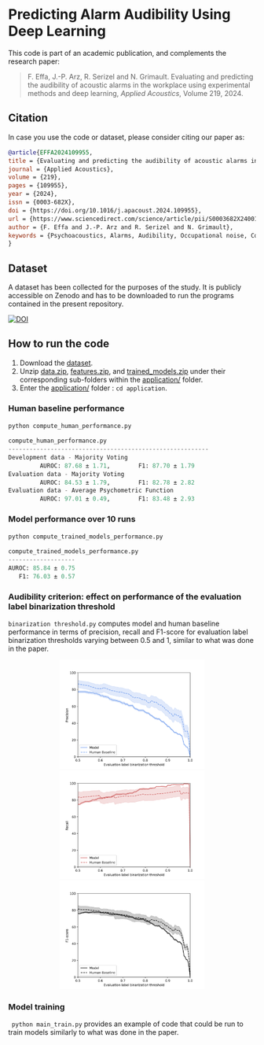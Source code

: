 # Predicting Alarm Audibility Using Deep Learning

This code is part of an academic publication, and complements the research paper:
> F. Effa, J.-P. Arz, R. Serizel and N. Grimault. Evaluating and predicting the audibility of acoustic alarms in the workplace using experimental methods and deep learning, *Applied Acoustics*, Volume 219, 2024.

## Citation
In case you use the code or dataset, please consider citing our paper as:
```bibtex
@article{EFFA2024109955,
title = {Evaluating and predicting the audibility of acoustic alarms in the workplace using experimental methods and deep learning},
journal = {Applied Acoustics},
volume = {219},
pages = {109955},
year = {2024},
issn = {0003-682X},
doi = {https://doi.org/10.1016/j.apacoust.2024.109955},
url = {https://www.sciencedirect.com/science/article/pii/S0003682X24001063},
author = {F. Effa and J.-P. Arz and R. Serizel and N. Grimault},
keywords = {Psychoacoustics, Alarms, Audibility, Occupational noise, Convolutional Neural Network, Dataset},
}

```

## Dataset
A dataset has been collected for the purposes of the study. It is publicly accessible on Zenodo and has to be downloaded to run the programs contained in the present repository.
&nbsp;

[![DOI](https://zenodo.org/badge/DOI/10.5281/zenodo.11353196.svg)](https://doi.org/10.5281/zenodo.11353196)

## How to run the code
1) Download the [dataset](https://doi.org/10.5281/zenodo.8417086).
2) Unzip [data.zip](https://zenodo.org/records/11353196/files/data.zip?download=1), [features.zip](https://zenodo.org/records/11353196/files/features.zip?download=1), and [trained_models.zip](https://zenodo.org/records/11353196/files/trained_models.zip?download=1) under their corresponding sub-folders within the [application/](./application) folder.
3) Enter the [application/](./application) folder : `cd application`.

### Human baseline performance
`python compute_human_performance.py`
```python
compute_human_performance.py
---------------------------------------------------------
Development data - Majority Voting
	     AUROC: 87.68 ± 1.71,     	 F1: 87.70 ± 1.79
Evaluation data - Majority Voting
	     AUROC: 84.53 ± 1.79,     	 F1: 82.78 ± 2.82
Evaluation data - Average Psychometric Function
	     AUROC: 97.01 ± 0.49,     	 F1: 83.48 ± 2.93
```
### Model performance over 10 runs
`python compute_trained_models_performance.py`
```python
compute_trained_models_performance.py
-------------------
AUROC: 85.84 ± 0.75
   F1: 76.03 ± 0.57
```

### Audibility criterion: effect on performance of the evaluation label binarization threshold
`binarization threshold.py` computes model and human baseline performance in terms of precision, recall and F1-score for evaluation label binarization thresholds varying
between 0.5 and 1, similar to what was done in the paper. 

<p align="center">
	<img src="./figures/binarization_threshold_precision.png" alt="Precision" width="295"/><img src="./figures/binarization_threshold_recall.png" alt="Recall" width="295"/><img 				src="./figures/binarization_threshold_f1.png" alt="F1-score" width="295"/>
</p>

### Model training
` python main_train.py` provides an example of code that could be run to train models similarly to what was done in the paper.
